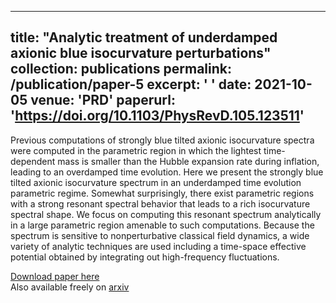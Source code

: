 
---
title: "Analytic treatment of underdamped axionic blue isocurvature perturbations"
collection: publications
permalink: /publication/paper-5
excerpt: ' '
date: 2021-10-05
venue: 'PRD'
paperurl: 'https://doi.org/10.1103/PhysRevD.105.123511'
---

Previous computations of strongly blue tilted axionic isocurvature spectra were computed in the parametric region in which the lightest time-dependent mass is smaller than the Hubble expansion rate during inflation, leading to an overdamped time evolution. Here we present the strongly blue tilted axionic isocurvature spectrum in an underdamped time evolution parametric regime. Somewhat surprisingly, there exist parametric regions with a strong resonant spectral behavior that leads to a rich isocurvature spectral shape. We focus on computing this resonant spectrum analytically in a large parametric region amenable to such computations. Because the spectrum is sensitive to nonperturbative classical field dynamics, a wide variety of analytic techniques are used including a time-space effective potential obtained by integrating out high-frequency fluctuations.

[Download paper here]([http://...](https://doi.org/10.1103/PhysRevD.105.123511))  
Also available freely on [arxiv](https://arxiv.org/abs/2110.02272)



<!-- Recommended citation: Your Name, You. (2009). "Paper Title Number 1." <i>Journal 1</i>. 1(1). -->
